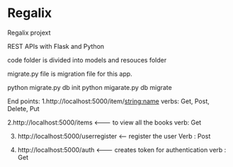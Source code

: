 # Regalix
Regalix projext

REST APIs with Flask and Python

code folder is divided into models and resouces folder

migrate.py file is migration file for this app.
 
 python migrate.py db init
 python migarate.py db migrate
 
  

End points:
1.http://localhost:5000/item/<string:name>
verbs: Get, Post, Delete, Put

2.http://localhost:5000/items  <--- to view all the books
 verb: Get
 
3. http://localhost:5000/userregister  <-- register the user
Verb : Post

4. http://localhost:5000/auth <--- creates token for authentication
   verb : Get
  
